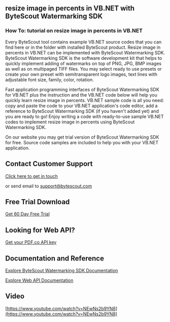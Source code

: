 ## resize image in percents in VB.NET with ByteScout Watermarking SDK

### How To: tutorial on resize image in percents in VB.NET

Every ByteScout tool contains example VB.NET source codes that you can find here or in the folder with installed ByteScout product. Resize image in percents in VB.NET can be implemented with ByteScout Watermarking SDK. ByteScout Watermarking SDK is the software development kit that helps to quickly implement adding of watermarks on top of PNG, JPG, BMP images as well as on multipaged TIFF files. You may select ready to use presets or create your own preset with semitransparent logo images, text lines with adjustable font size, family, color, rotation.

Fast application programming interfaces of ByteScout Watermarking SDK for VB.NET plus the instruction and the VB.NET code below will help you quickly learn resize image in percents. VB.NET sample code is all you need: copy and paste the code to your VB.NET application's code editor, add a reference to ByteScout Watermarking SDK (if you haven't added yet) and you are ready to go! Enjoy writing a code with ready-to-use sample VB.NET codes to implement resize image in percents using ByteScout Watermarking SDK.

On our website you may get trial version of ByteScout Watermarking SDK for free. Source code samples are included to help you with your VB.NET application.

## Contact Customer Support

[Click here to get in touch](https://bytescout.zendesk.com/hc/en-us/requests/new?subject=ByteScout%20Watermarking%20SDK%20Question)

or send email to [support@bytescout.com](mailto:support@bytescout.com?subject=ByteScout%20Watermarking%20SDK%20Question) 

## Free Trial Download

[Get 60 Day Free Trial](https://bytescout.com/download/web-installer?utm_source=github-readme)

## Looking for Web API? 

[Get your PDF.co API key](https://pdf.co/documentation/api?utm_source=github-readme)

## Documentation and Reference

[Explore ByteScout Watermarking SDK Documentation](https://bytescout.com/documentation/index.html?utm_source=github-readme)

[Explore Web API Documentation](https://pdf.co/documentation/api?utm_source=github-readme)

## Video

[https://www.youtube.com/watch?v=NEwNs2b9YN8](https://www.youtube.com/watch?v=NEwNs2b9YN8)